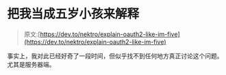 # 把我当成五岁小孩来解释

> 原文:[https://dev.to/nektro/explain-oauth2-like-im-five](https://dev.to/nektro/explain-oauth2-like-im-five)

事实上，我对此已经好奇了一段时间，但似乎找不到任何地方真正讨论这个问题。尤其是服务器端。